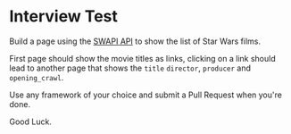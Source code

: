 # Interview Test

Build a page using the [SWAPI API](https://swapi.co/documentation) to show the list of Star Wars films.

First page should show the movie titles as links, clicking on a link should lead to another page that shows the `title` `director`, `producer` and `opening_crawl`.

Use any framework of your choice and submit a Pull Request when you're done.

Good Luck.

